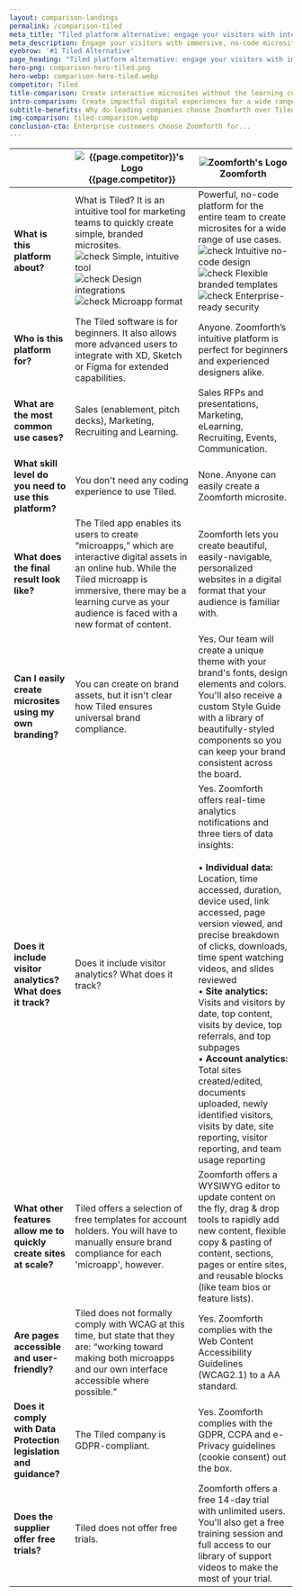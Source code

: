 ```yaml
---
layout: comparison-landings
permalink: /comparison-tiled
meta_title: "Tiled platform alternative: engage your visitors with interactive microsites"
meta_description: Engage your visitors with immersive, no-code microsites using the Zoomforth services
eyebrow: '#1 Tiled Alternative'
page_heading: "Tiled platform alternative: engage your visitors with immersive, no-code, interactive microsites"
hero-png: comparison-hero-tiled.png
hero-webp: comparison-hero-tiled.webp
competitor: Tiled
title-comparison: Create interactive microsites without the learning curve
intro-comparison: Create impactful digital experiences for a wide range of use cases in a familiar, accessible format. Find out why enterprise companies choose Zoomforth over Tiled.
subtitle-benefits: Why do leading companies choose Zoomforth over Tiled?
img-comparison: tiled-comparison.webp
conclusion-cta: Enterprise customers choose Zoomforth for...
---
```

|   | ![{{page.competitor}}'s Logo]({{site.baseurl}}assets/img/{{page.competitor}}-logo.webp "{{page.competitor}}'s Logo") {{page.competitor}} | ![Zoomforth's Logo]({{site.baseurl}}assets/svg/logo-no-container.svg "Zoomforth's Logo") Zoomforth |
| ----------- | ----------- | ----------- |
| **What is this platform about?** | What is Tiled? It is an intuitive tool for marketing teams to quickly create simple, branded microsites. <br> ![check]({{site.baseurl}}assets/svg/check.svg) Simple, intuitive tool <br> ![check]({{site.baseurl}}assets/svg/check.svg) Design integrations <br> ![check]({{site.baseurl}}assets/svg/check.svg) Microapp format | Powerful, no-code platform for the entire team to create microsites for a wide range of use cases. <br> ![check]({{site.baseurl}}assets/svg/check.svg) Intuitive no-code design <br> ![check]({{site.baseurl}}assets/svg/check.svg) Flexible branded templates <br> ![check]({{site.baseurl}}assets/svg/check.svg) Enterprise-ready security |
| **Who is this platform for?** | The Tiled software is for beginners. It also allows more advanced users to integrate with XD, Sketch or Figma for extended capabilities. | Anyone. Zoomforth’s intuitive platform is perfect for beginners and experienced designers alike. |
| **What are the most common use cases?** | Sales (enablement, pitch decks), Marketing, Recruiting and Learning. | Sales RFPs and presentations, Marketing, eLearning, Recruiting, Events, Communication. |
| **What skill level do you need to use this platform?** | You don't need any coding experience to use Tiled. | None. Anyone can easily create a Zoomforth microsite. |
| **What does the final result look like?** | The Tiled app enables its users to create “microapps,” which are interactive digital assets in an online hub. While the Tiled microapp is immersive, there may be a learning curve as your audience is faced with a new format of content. | Zoomforth lets you create beautiful, easily-navigable, personalized websites in a digital format that your audience is familiar with. |
| **Can I easily create microsites using my own branding?** | You can create on brand assets, but it isn't clear how Tiled ensures universal brand compliance. | Yes. Our team will create a unique theme with your brand's fonts, design elements and colors. You'll also receive a custom Style Guide with a library of beautifully-styled components so you can keep your brand consistent across the board. |
| **Does it include visitor analytics? What does it track?** | Does it include visitor analytics? What does it track? | Yes. Zoomforth offers real-time analytics notifications and three tiers of data insights:<br><br> • **Individual data:** Location, time accessed, duration, device used, link accessed, page version viewed, and precise breakdown of clicks, downloads, time spent watching videos, and slides reviewed<br> • **Site analytics:** Visits and visitors by date, top content, visits by device, top referrals, and top subpages<br> • **Account analytics:** Total sites created/edited, documents uploaded, newly identified visitors, visits by date, site reporting, visitor reporting, and team usage reporting |
| **What other features allow me to quickly create sites at scale?** | Tiled offers a selection of free templates for account holders. You will have to manually ensure brand compliance for each 'microapp', however. | Zoomforth offers a WYSIWYG editor to update content on the fly, drag & drop tools to rapidly add new content, flexible copy & pasting of content, sections, pages or entire sites, and reusable blocks (like team bios or feature lists). |
| **Are pages accessible and user-friendly?** | Tiled does not formally comply with WCAG at this time, but state that they are: “working toward making both microapps and our own interface accessible where possible.” | Yes. Zoomforth complies with the Web Content Accessibility Guidelines (WCAG2.1) to a AA standard. |
| **Does it comply with Data Protection legislation and guidance?** | The Tiled company is GDPR-compliant. | Yes. Zoomforth complies with the GDPR, CCPA and e-Privacy guidelines (cookie consent) out the box. |
| **Does the supplier offer free trials?** | Tiled does not offer free trials. | Zoomforth offers a free 14-day trial with unlimited users. You'll also get a free training session and full access to our library of support videos to make the most of your trial. |
